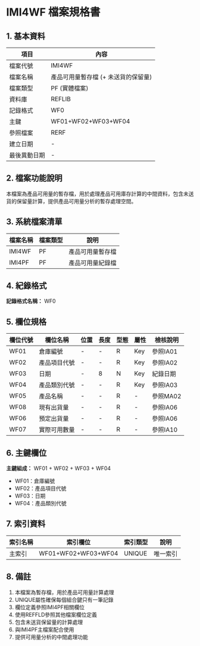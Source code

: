 # IMI4WF 檔案規格書

## 1. 基本資料

| 項目 | 內容 |
|------|------|
| 檔案代號 | IMI4WF |
| 檔案名稱 | 產品可用量暫存檔 (+ 未送貨的保留量) |
| 檔案類型 | PF (實體檔案) |
| 資料庫 | REFLIB |
| 記錄格式 | WF0 |
| 主鍵 | WF01+WF02+WF03+WF04 |
| 參照檔案 | RERF |
| 建立日期 | - |
| 最後異動日期 | - |

## 2. 檔案功能說明

本檔案為產品可用量的暫存檔，用於處理產品可用庫存計算的中間資料，包含未送貨的保留量計算，提供產品可用量分析的暫存處理空間。

## 3. 系統檔案清單

| 檔案名稱 | 檔案類型 | 說明 |
|----------|----------|------|
| IMI4WF | PF | 產品可用量暫存檔 |
| IMI4PF | PF | 產品可用量紀錄檔 |

## 4. 紀錄格式

**記錄格式名稱：** WF0

## 5. 欄位規格

| 欄位代號 | 欄位名稱 | 位置 | 長度 | 型態 | 屬性 | 檢核說明 |
|----------|----------|------|------|------|----------|----------|
| WF01 | 倉庫編號 | - | - | R | Key | 參照IA01 |
| WF02 | 產品項目代號 | - | - | R | Key | 參照IA02 |
| WF03 | 日期 | - | 8 | N | Key | 紀錄日期 |
| WF04 | 產品類別代號 | - | - | R | Key | 參照IA03 |
| WF05 | 產品名稱 | - | - | R | - | 參照MA02 |
| WF08 | 現有出貨量 | - | - | R | - | 參照IA06 |
| WF06 | 預定出貨量 | - | - | R | - | 參照IA06 |
| WF07 | 實際可用數量 | - | - | R | - | 參照IA10 |

## 6. 主鍵欄位

**主鍵組成：** WF01 + WF02 + WF03 + WF04
- WF01：倉庫編號
- WF02：產品項目代號
- WF03：日期
- WF04：產品類別代號

## 7. 索引資料

| 索引名稱 | 索引欄位 | 索引類型 | 說明 |
|----------|----------|----------|------|
| 主索引 | WF01+WF02+WF03+WF04 | UNIQUE | 唯一索引 |

## 8. 備註

1. 本檔案為暫存檔，用於產品可用量計算處理
2. UNIQUE屬性確保每個組合鍵只有一筆記錄
3. 欄位定義參照IMI4PF相關欄位
4. 使用REFFLD參照其他檔案欄位定義
5. 包含未送貨保留量的計算處理
6. 與IMI4PF主檔案配合使用
7. 提供可用量分析的中間處理功能 